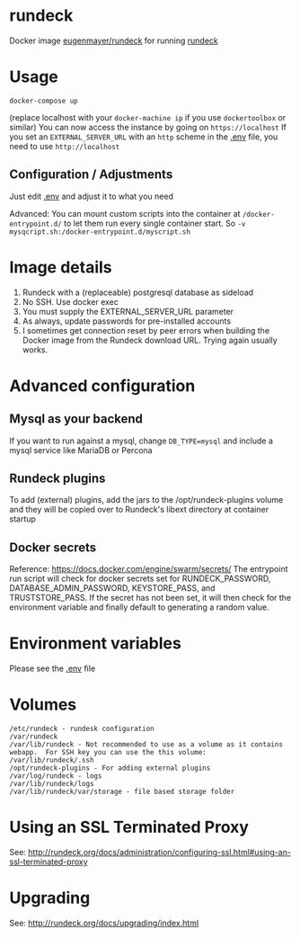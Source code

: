 rundeck
==============

Docker image [eugenmayer/rundeck](https://hub.docker.com/r/eugenmayer/rundeck/) for running [rundeck](http://rundeck.org)


# Usage

```
docker-compose up
```

(replace localhost with your `docker-machine ip` if you use `dockertoolbox` or similar)
You can now access the instance by going on `https://localhost`
If you set an `EXTERNAL_SERVER_URL` with an `http` scheme in the [.env](https://github.com/EugenMayer/rundeck/blob/master/.env) file, you need to use `http://localhost`

## Configuration / Adjustments 

Just edit [.env](https://github.com/EugenMayer/rundeck/blob/master/.env) and adjust it to what you need

Advanced: You can mount custom scripts into the container at `/docker-entrypoint.d/` to let them 
run every single container start. So `-v mysqcript.sh:/docker-entrypoint.d/myscript.sh`

# Image details

1. Rundeck with a (replaceable) postgresql database as sideload
1. No SSH.  Use docker exec
1. You must supply the EXTERNAL_SERVER_URL parameter
1. As always, update passwords for pre-installed accounts
1. I sometimes get connection reset by peer errors when building the Docker image from the Rundeck download URL.  Trying again usually works.


# Advanced configuration

## Mysql as your backend

If you want to run against a mysql, change `DB_TYPE=mysql` and include a mysql service like MariaDB or Percona

## Rundeck plugins
To add (external) plugins, add the jars to the /opt/rundeck-plugins volume and they will be copied over to Rundeck's libext directory at container startup

## Docker secrets
Reference: https://docs.docker.com/engine/swarm/secrets/
The entrypoint run script will check for docker secrets set for RUNDECK_PASSWORD, DATABASE_ADMIN_PASSWORD, KEYSTORE_PASS, and TRUSTSTORE_PASS.  If the secret has not been set, it will then check for the environment variable and finally default to generating a random value.

# Environment variables

Please see the [.env](https://github.com/EugenMayer/rundeck/blob/master/.env) file

# Volumes

```
/etc/rundeck - rundesk configuration
/var/rundeck
/var/lib/rundeck - Not recommended to use as a volume as it contains webapp.  For SSH key you can use the this volume: /var/lib/rundeck/.ssh
/opt/rundeck-plugins - For adding external plugins
/var/log/rundeck - logs
/var/lib/rundeck/logs
/var/lib/rundeck/var/storage - file based storage folder
```

# Using an SSL Terminated Proxy
See: http://rundeck.org/docs/administration/configuring-ssl.html#using-an-ssl-terminated-proxy

# Upgrading
See: http://rundeck.org/docs/upgrading/index.html
